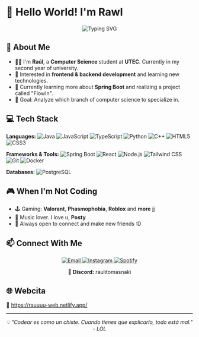 # 🐣 Hello World! I'm Rawl

<p align="center">
  <img src="https://readme-typing-svg.herokuapp.com?font=Fira+Code&duration=2000&pause=1000&color=5A9EF4&center=true&vCenter=true&width=435&lines=I'm+Rawl+:);I'm+19+years+ToT;Computer+Science+Student+%F0%9F%92%BB" alt="Typing SVG" />
</p>

## 🧠 About Me

- 👨‍💻 I'm **Raúl**, a **Computer Science** student at **UTEC**. Currently in my second year of university.
- 🚀 Interested in **frontend & backend development** and learning new technologies.
- 🌱 Currently learning more about **Spring Boot** and realizing a project called "FlowIn".
- 🎯 Goal: Analyze which branch of computer science to specialize in.

## 💻 Tech Stack

**Languages:**
![Java](https://img.shields.io/badge/Java-ED8B00?style=flat&logo=java&logoColor=white)
![JavaScript](https://img.shields.io/badge/JavaScript-F7DF1E?style=flat&logo=javascript&logoColor=black)
![TypeScript](https://img.shields.io/badge/TypeScript-3178C6?style=flat&logo=typescript&logoColor=white)
![Python](https://img.shields.io/badge/Python-3776AB?style=flat&logo=python&logoColor=white)
![C++](https://img.shields.io/badge/C++-00599C?style=flat&logo=c%2b%2b&logoColor=white)
![HTML5](https://img.shields.io/badge/HTML5-E34F26?style=flat&logo=html5&logoColor=white)
![CSS3](https://img.shields.io/badge/CSS3-1572B6?style=flat&logo=css3&logoColor=white)

**Frameworks & Tools:**
![Spring Boot](https://img.shields.io/badge/Spring_Boot-6DB33F?style=flat&logo=spring-boot&logoColor=white)
![React](https://img.shields.io/badge/React-20232A?style=flat&logo=react&logoColor=61DAFB)
![Node.js](https://img.shields.io/badge/Node.js-339933?style=flat&logo=nodedotjs&logoColor=white)
![Tailwind CSS](https://img.shields.io/badge/Tailwind_CSS-38B2AC?style=flat&logo=tailwind-css&logoColor=white)
![Git](https://img.shields.io/badge/Git-F05032?style=flat&logo=git&logoColor=white)
![Docker](https://img.shields.io/badge/Docker-2496ED?style=flat&logo=docker&logoColor=white)

**Databases:**
![PostgreSQL](https://img.shields.io/badge/PostgreSQL-336791?style=flat&logo=postgresql&logoColor=white)

## 🎮 When I'm Not Coding

- 🕹️ Gaming: **Valorant**, **Phasmophobia**, **Roblox** and **more** jj
- 🎵 Music lover. I love u, **Posty**
- 💬 Always open to connect and make new friends :D


## 📫 Connect With Me

<p align="center">
  <a href="mailto:your.email@example.com">
    <img src="https://img.shields.io/badge/Email-D14836?style=for-the-badge&logo=gmail&logoColor=white" alt="Email" />
  </a>
  <a href="https://www.instagram.com/raulitomasnakii/">
    <img src="https://img.shields.io/badge/Instagram-E4405F?style=for-the-badge&logo=instagram&logoColor=white" alt="Instagram" />
  </a>
  <a href="https://open.spotify.com/user/21264ljblndrl7wgncgmezy5y?si=ff183ad601094967">
    <img src="https://img.shields.io/badge/Spotify-1DB954?style=for-the-badge&logo=spotify&logoColor=white" alt="Spotify" />
  </a>
</p>

<p align="center">
  👾 <strong>Discord:</strong> raulitomasnaki
</p>

## 🌐 Webcita

🔗 https://rauuuu-web.netlify.app/

---
<i></i>

<p align="center">
  <i>💡 "Codear es como un chiste. Cuando tienes que explicarlo, todo está mal." - LOL</i>
</p>
